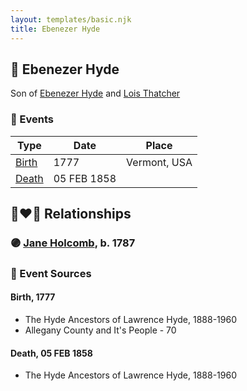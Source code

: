 ```yaml
---
layout: templates/basic.njk
title: Ebenezer Hyde
---
```

## 🔵 Ebenezer Hyde

Son of [Ebenezer Hyde](/people/1/14535025) and [Lois Thatcher](/people/9/92113144)

### 📆 Events

Type | Date | Place
------ | ------ | ------
[Birth](#event-662288af-0e0c-4962-bafe-132dd0d79506) | 1777 | Vermont, USA
[Death](#event-432051ac-b93b-4c20-a528-dadd9b28db41) | 05 FEB 1858 |

## 👩‍❤️‍👨 Relationships

### 🟣 [Jane Holcomb](/people/4/45834912), b. 1787

### 📰 Event Sources

#### <a id="event-662288af-0e0c-4962-bafe-132dd0d79506"></a> Birth, 1777
* The Hyde Ancestors of Lawrence Hyde, 1888-1960
* Allegany County and It's People  - 70

#### <a id="event-432051ac-b93b-4c20-a528-dadd9b28db41"></a> Death, 05 FEB 1858
* The Hyde Ancestors of Lawrence Hyde, 1888-1960